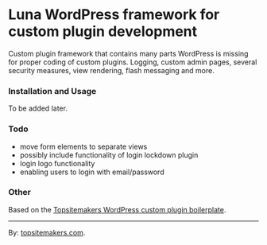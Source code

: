 # Luna WordPress framework for custom plugin development

Custom plugin framework that contains many parts WordPress is missing for proper coding of custom plugins. Logging, custom admin pages, several security measures, view rendering, flash messaging and more.

### Installation and Usage

To be added later.

### Todo

- move form elements to separate views
- possibly include functionality of login lockdown plugin
- login logo functionality
- enabling users to login with email/password

### Other

Based on the [Topsitemakers WordPress custom plugin boilerplate](https://github.com/topsitemakers/wordpresspluginoopboilerplate).

<hr>

By: [topsitemakers.com](http://www.topsitemakers.com).
